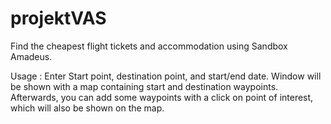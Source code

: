 # projektVAS
Find the cheapest flight tickets and accommodation using Sandbox Amadeus.

Usage : Enter Start point, destination point, and start/end date. 
Window will be shown with a map containing start and destination waypoints. Afterwards, you can add some waypoints with a click on point of interest, which will also be shown on the map. 
